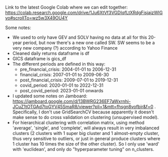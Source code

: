 Link to the latest Google Colab where we can edit together: https://colab.research.google.com/drive/1Ju6XtVf3VGDIqfLtXRdgFisjajzWIGvo#scrollTo=wz5w3X49OU4Y

Some notes:
- We used to only have GEV and SOLV having no data at all for this 20-year period, but now there's a new one called SW. SW seems to be a very new company (?) according to Yahoo Finance
- Cleaned daily returns dataframe is df
- GICS dataframe is gics_df
- The different periods are defined in this way:
  - pre_financial_crisis: 2004-01-01 to 2006-12-31
  - financial_crisis: 2007-01-01 to 2009-06-30
  - post_financial_crisis: 2009-07-01 to 2019-12-31
  - covid_period: 2020-01-01 to 2022-12-31
  - post_covid_period: 2023-01-01 onwards
- I updated some notes on Jamboard: https://jamboard.google.com/d/13BWRG236EF7aWxrnhi-JCuZ1tOTGAd7toGYV45SmaR8/viewer?pli=1&mtt=fhsgn8vofbir&f=0 . Specifically, I don't use GridSearchCV because apparently it doesn't make sense to do cross validation on clustering (unsupervised model).
- For hierarchical clustering with correlation matrix, using method 'average', 'single', and 'complete', will always result in very imbalanced clusters (2 clusters with 1 super big cluster and 1 almost-empty cluster, thus very sensitive to outliers, or just in general produce clusters where 1 cluster has 10 times the size of the other cluster). So I only use 'ward' with 'euclidean', and only do "hyperparameter tuning" on n_clusters.
